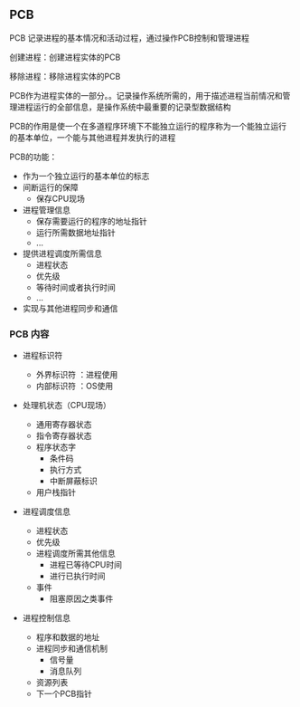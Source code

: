 ## PCB 

PCB 记录进程的基本情况和活动过程，通过操作PCB控制和管理进程

创建进程：创建进程实体的PCB

移除进程：移除进程实体的PCB

PCB作为进程实体的一部分。。记录操作系统所需的，用于描述进程当前情况和管理进程运行的全部信息，是操作系统中最重要的记录型数据结构

PCB的作用是使一个在多道程序环境下不能独立运行的程序称为一个能独立运行的基本单位，一个能与其他进程并发执行的进程

PCB的功能：

- 作为一个独立运行的基本单位的标志
- 间断运行的保障
  - 保存CPU现场
- 进程管理信息
  - 保存需要运行的程序的地址指针
  - 运行所需数据地址指针
  - ...
- 提供进程调度所需信息
  - 进程状态
  - 优先级
  - 等待时间或者执行时间
  - ...
- 实现与其他进程同步和通信

### PCB 内容

- 进程标识符
  - 外界标识符 ：进程使用
  - 内部标识符 ：OS使用

- 处理机状态（CPU现场）

  - 通用寄存器状态
  - 指令寄存器状态
  - 程序状态字
    - 条件码
    - 执行方式
    - 中断屏蔽标识
  - 用户栈指针

- 进程调度信息

  - 进程状态
  - 优先级
  - 进程调度所需其他信息
    - 进程已等待CPU时间
    - 进行已执行时间
  - 事件
    - 阻塞原因之类事件

- 进程控制信息

  - 程序和数据的地址
  - 进程同步和通信机制
    - 信号量
    - 消息队列
  - 资源列表
  - 下一个PCB指针

  

